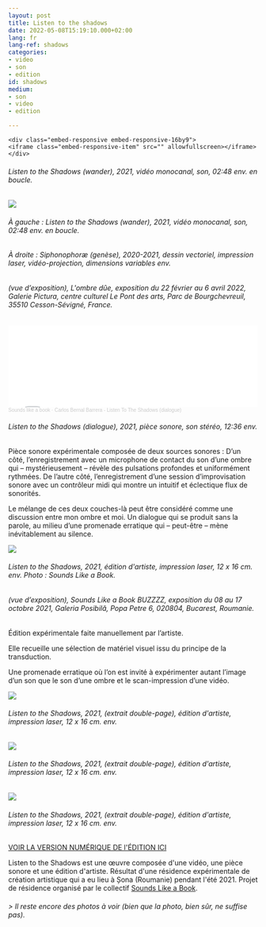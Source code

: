 ```yaml
---
layout: post
title: Listen to the shadows
date: 2022-05-08T15:19:10.000+02:00
lang: fr
lang-ref: shadows
categories:
- video
- son
- edition
id: shadows
medium:
- son
- video
- edition

---
```

    <div class="embed-responsive embed-responsive-16by9">
    <iframe class="embed-responsive-item" src="" allowfullscreen></iframe>
    </div>

###### _Listen to the Shadows (wander), 2021, vidéo monocanal, son, 02:48 env. en boucle._

![](/mepierdoparaver/imgs/shadows01.jpg)

###### À gauche : _Listen to the Shadows (wander)_, 2021, vidéo monocanal, son, 02:48 env. en boucle.

###### À droite : _Siphonophoræ (genèse)_, 2020-2021, dessin vectoriel, impression laser, vidéo-projection, dimensions variables env.

###### (vue d’exposition), _L'ombre dûe_, exposition du 22 février au 6 avril 2022, Galerie Pictura, centre culturel Le Pont des arts, Parc de Bourgchevreuil, 35510 Cesson-Sévigné, France.

<iframe width="100%" height="166" scrolling="no" frameborder="no" allow="autoplay" src="[https://w.soundcloud.com/player/?url=https%3A//api.soundcloud.com/tracks/1136569246&color=686868](https://w.soundcloud.com/player/?url=https%3A//api.soundcloud.com/tracks/1136569246&color=686868 "https://w.soundcloud.com/player/?url=https%3A//api.soundcloud.com/tracks/1136569246&color=686868")"></iframe><div style="font-size: 10px; color: #cccccc;line-break: anywhere;word-break: normal;overflow: hidden;white-space: nowrap;text-overflow: ellipsis; font-family: Interstate,Lucida Grande,Lucida Sans Unicode,Lucida Sans,Garuda,Verdana,Tahoma,sans-serif;font-weight: 100;"><a href="[https://soundcloud.com/soundslikeabook](https://soundcloud.com/soundslikeabook "https://soundcloud.com/soundslikeabook")" title="Sounds like a book" target="_blank" style="color: #cccccc; text-decoration: none;">Sounds like a book</a> · <a href="[https://soundcloud.com/soundslikeabook/carlos-bernal-barrera-listen-to-the-shadows-dialogue](https://soundcloud.com/soundslikeabook/carlos-bernal-barrera-listen-to-the-shadows-dialogue "https://soundcloud.com/soundslikeabook/carlos-bernal-barrera-listen-to-the-shadows-dialogue")" title="Carlos Bernal Barrera  - Listen To The Shadows (dialogue)" target="_blank" style="color: #cccccc; text-decoration: none;">Carlos Bernal Barrera  - Listen To The Shadows (dialogue)</a></div>

###### _Listen to the Shadows (dialogue)_, 2021, pièce sonore, son stéréo, 12:36 env.

Pièce sonore expérimentale composée de deux sources sonores : D’un côté, l’enregistrement avec un microphone de contact du son d’une ombre qui – mystérieusement – révèle des pulsations profondes et uniformément rythmées. De l’autre côté, l’enregistrement d’une session d’improvisation sonore avec un contrôleur midi qui montre un intuitif et éclectique flux de sonorités.

Le mélange de ces deux couches-là peut être considéré comme une discussion entre mon ombre et moi. Un dialogue qui se produit sans la parole, au milieu d’une promenade erratique qui – peut-être – mène inévitablement au silence.

![](/mepierdoparaver/imgs/shadows02.jpg)

###### _Listen to the Shadows_, 2021, édition d'artiste, impression laser, 12 x 16 cm. env. Photo : Sounds Like a Book.

###### (vue d’exposition), _Sounds Like a Book BUZZZZ_, exposition du 08 au 17 octobre 2021, Galeria Posibilă, Popa Petre 6, 020804, Bucarest, Roumanie.

Édition expérimentale faite manuellement par l’artiste.

Elle recueille une sélection de matériel visuel issu du principe de la transduction.

Une promenade erratique où l’on est invité à expérimenter autant l’image d’un son que le son d’une ombre et le scan-impression d’une vidéo.

![](/mepierdoparaver/imgs/shadows03.png)

###### _Listen to the Shadows_, 2021, (extrait double-page), édition d'artiste, impression laser, 12 x 16 cm. env.

![](/mepierdoparaver/imgs/shadows04.png)

###### _Listen to the Shadows_, 2021, (extrait double-page), édition d'artiste, impression laser, 12 x 16 cm. env.

![](/mepierdoparaver/imgs/shadows05.png)

###### _Listen to the Shadows_, 2021, (extrait double-page), édition d'artiste, impression laser, 12 x 16 cm. env.

[VOIR LA VERSION NUMÉRIQUE DE l'ÉDITION ICI](https://en.calameo.com/read/006090984b402a8b8f016)

Listen to the Shadows est une œuvre composée d'une vidéo, une pièce sonore et une édition d'artiste. Résultat d'une résidence expérimentale de création artistique qui a eu lieu à Șona (Roumanie) pendant l'été 2021. Projet de résidence organisé par le collectif [Sounds Like a Book](https://soundslikeabook.com/).

###### _> Il reste encore des photos à voir (bien que la photo, bien sûr, ne suffise pas)._